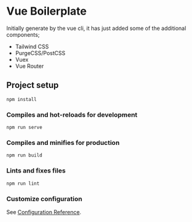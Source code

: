 # Vue Boilerplate

Initially generate by the vue cli, it has just added some of the additional components;

* Tailwind CSS 
* PurgeCSS/PostCSS
* Vuex
* Vue Router


## Project setup
```
npm install
```

### Compiles and hot-reloads for development
```
npm run serve
```

### Compiles and minifies for production
```
npm run build
```

### Lints and fixes files
```
npm run lint
```

### Customize configuration
See [Configuration Reference](https://cli.vuejs.org/config/).
